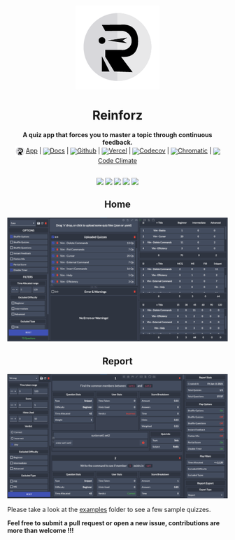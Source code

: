 <p align="center">
  <img src="https://github.com/Devorein/reinforz/blob/master/public/192.png?raw=true">
<p>

<div align="center"> <h1>Reinforz</h1> </div>
<div align="center"><b>A quiz app that forces you to master a topic through continuous feedback.</b></div>
<div align="center"><img align="center" src="https://raw.githubusercontent.com/Devorein/reinforz/master/public/192.png" width="25"/><a href="https://reinforz.vercel.app/">App</a> | <img align="center" src="https://docusaurus.io/img/docusaurus.png" width="20"/><a href="https://reinforz.github.io/reinforz-docs">Docs</a> | <img align="center" src="https://github.githubassets.com/images/modules/logos_page/GitHub-Mark.png" width="25"/><a href="https://github.com/Devorein/reinforz/">Github</a> | <img align="center" src="https://i.pinimg.com/originals/c4/35/6c/c4356cd5454d06585e0a46066b555172.png" width="20"/><a href="https://vercel.com/devorein/reinforz">Vercel</a> | <img align="center" src="https://seeklogo.com/images/C/codecov-new-logo-D45767B802-seeklogo.com.png" width="20"/><a href="https://app.codecov.io/gh/Devorein/reinforz">Codecov</a> | <img align="center" src="https://seeklogo.com/images/C/chromatic-logo-4A0803FA76-seeklogo.com.png" width="20"/><a href="https://www.chromatic.com/builds?appId=60c72fca65eb86003902c8b1&branch=master">Chromatic</a> | <img align="center" src="https://codeclimate.com/favicon.png" width="20"/><a href="https://codeclimate.com/github/Devorein/reinforz">Code Climate</a></div>

</br>

<p align="center">
  <a href="https://app.codecov.io/gh/Devorein/reinforz/branch/master"><img src="https://img.shields.io/codecov/c/github/devorein/reinforz?color=blue"/></a>
  <a href="https://github.com/Devorein/reinforz/actions?query=workflow%3A%22Lint%2C+Build+and+Test%22"><img src="https://github.com/devorein/reinforz/workflows/Lint,%20Build%20and%20Test/badge.svg"/></a>
  <img src='https://img.shields.io/github/commit-activity/m/devorein/reinforz?color="yellow"' />
  <img src="https://img.shields.io/github/repo-size/devorein/reinforz?style=flat-square&color=orange"/>
  <img src="https://img.shields.io/github/contributors/devorein/reinforz?label=contributors&color=red"/>
</p>

<div align="center">
  <h2 align="center">Home</h2>
  <img src="https://raw.githubusercontent.com/Devorein/reinforz/master/media/Home.png"/>
  <h2 align="center">Report</h2>
  <img src="https://raw.githubusercontent.com/Devorein/reinforz/master/media/Report.png"/>
</div>

Please take a look at the [examples](https://github.com/Devorein/reinforz/tree/master/examples) folder to see a few sample quizzes.

**Feel free to submit a pull request or open a new issue, contributions are more than welcome !!!**

